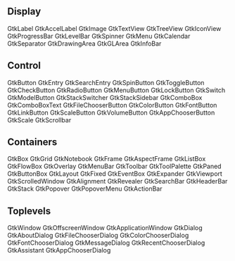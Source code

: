 Display
---
GtkLabel
GtkAccelLabel
GtkImage
GtkTextView
GtkTreeView
GtkIconView
GtkProgressBar
GtkLevelBar
GtkSpinner
GtkMenu
GtkCalendar
GtkSeparator
GtkDrawingArea
GtkGLArea
GtkInfoBar

Control
---
GtkButton
GtkEntry
GtkSearchEntry
GtkSpinButton
GtkToggleButton
GtkCheckButton
GtkRadioButton
GtkMenuButton
GtkLockButton
GtkSwitch
GtkModelButton
GtkStackSwitcher
GtkStackSidebar
GtkComboBox
GtkComboBoxText
GtkFileChooserButton
GtkColorButton
GtkFontButton
GtkLinkButton
GtkScaleButton
GtkVolumeButton
GtkAppChooserButton
GtkScale
GtkScrollbar

Containers
---
GtkBox
GtkGrid
GtkNotebook
GtkFrame
GtkAspectFrame
GtkListBox
GtkFlowBox
GtkOverlay
GtkMenuBar
GtkToolbar
GtkToolPalette
GtkPaned
GtkButtonBox
GtkLayout
GtkFixed
GtkEventBox
GtkExpander
GtkViewport
GtkScrolledWindow
GtkAlignment
GtkRevealer
GtkSearchBar
GtkHeaderBar
GtkStack
GtkPopover
GtkPopoverMenu
GtkActionBar

Toplevels
---
GtkWindow
GtkOffscreenWindow
GtkApplicationWindow
GtkDialog
GtkAboutDialog
GtkFileChooserDialog
GtkColorChooserDialog
GtkFontChooserDialog
GtkMessageDialog
GtkRecentChooserDialog
GtkAssistant
GtkAppChooserDialog















